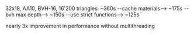 32x18, AA10, BVH-16, 16'200 triangles: ~360s --cache materials--> ~175s --bvh max depth--> ~150s --use strict functions--> ~125s

nearly 3x improvement in performance without multithreading
